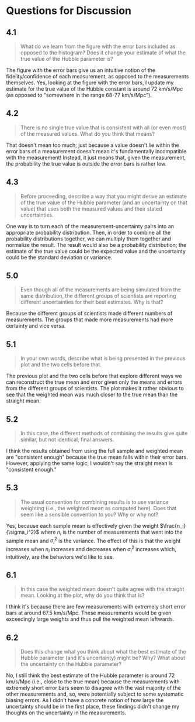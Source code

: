 # Questions for Discussion

## 4.1

> What do we learn from the figure with the error bars included as opposed to the histogram? Does it change your estimate of what the true value of the Hubble parameter is?

The figure with the error bars give us an intuitive notion of the fidelity/confidence of each measurement, as opposed to the measurements themselves. Yes, looking at the figure with the error bars, I update my estimate for the true value of the Hubble constant is around 72 km/s/Mpc (as opposed to "somewhere in the range 68-77 km/s/Mpc").

## 4.2

> There is no single true value that is consistent with all (or even most) of the measured values. What do you think that means?

That doesn't mean too much; just because a value doesn't lie within the error bars of a measurement doesn't mean it's fundamentally incompatible with the measurement! Instead, it just means that, given the measurement, the probability the true value is outside the error bars is rather low.

## 4.3

> Before proceeding, describe a way that you might derive an estimate of the true value of the Hubble parameter (and an uncertainty on that value) that uses both the measured values and their stated uncertainties.

One way is to turn each of the measurement-uncertainty pairs into an appropriate probability distribution. Then, in order to combine all the probability distributions together, we can multiply them together and normalize the result. The result would also be a probability distribution; the estimate of the true value could be the expected value and the uncertainty could be the standard deviation or variance.

## 5.0

> Even though all of the measurements are being simulated from the same distribution, the different groups of scientists are reporting different uncertainties for their best estimates. Why is that?

Because the different groups of scientists made different numbers of measurements. The groups that made more measurements had more certainty and vice versa.

## 5.1

> In your own words, describe what is being presented in the previous plot and the two cells before that.

The previous plot and the two cells before that explore different ways we can reconstruct the true mean and error given only the means and errors from the different groups of scientists. The plot makes it rather obvious to see that the weighted mean was much closer to the true mean than the straight mean.

## 5.2

> In this case, the different methods of combining the results give quite similar, but not identical, final answers.

I think the results obtained from using the full sample and weighted mean are "consistent enough" because the true mean falls within their error bars. However, applying the same logic, I wouldn't say the straight mean is "consistent enough."

## 5.3

> The usual convention for combining results is to use variance weighting (i.e., the weighted mean as computed here). Does that seem like a sensible convention to you? Why or why not?

Yes, because each sample mean is effectively given the weight $\frac{n_i}{\sigma_i^2}$ where $n_i$ is the number of measurements that went into the sample mean and $\sigma_i^2$ is the variance. The effect of this is that the weight increases when $n_i$ increases and decreases when $\sigma_i^2$ increases which, intuitively, are the behaviors we'd like to see.

## 6.1

> In this case the weighted mean doesn't quite agree with the straight mean. Looking at the plot, why do you think that is?

I think it's because there are few measurements with extremely short error bars at around 67.5 km/s/Mpc. These measurements would be given exceedingly large weights and thus pull the weighted mean leftwards.

## 6.2

> Does this change what you think about what the best estimate of the Hubble parameter (and it's uncertainty) might be? Why? What about the uncertainty on the Hubble parameter?

No, I still think the best estimate of the Hubble parameter is around 72 km/s/Mpc (i.e., close to the true mean) because the measurements with extremely short error bars seem to disagree with the vast majority of the other measurements and, so, were potentially subject to some systematic biasing errors. As I didn't have a concrete notion of how large the uncertainty should be in the first place, these findings didn't change my thoughts on the uncertainty in the measurements.

